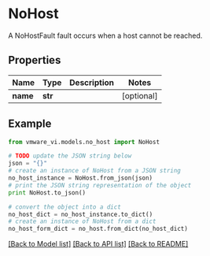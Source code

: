 # NoHost

A NoHostFault fault occurs when a host cannot be reached. 

## Properties
Name | Type | Description | Notes
------------ | ------------- | ------------- | -------------
**name** | **str** |  | [optional] 

## Example

```python
from vmware_vi.models.no_host import NoHost

# TODO update the JSON string below
json = "{}"
# create an instance of NoHost from a JSON string
no_host_instance = NoHost.from_json(json)
# print the JSON string representation of the object
print NoHost.to_json()

# convert the object into a dict
no_host_dict = no_host_instance.to_dict()
# create an instance of NoHost from a dict
no_host_form_dict = no_host.from_dict(no_host_dict)
```
[[Back to Model list]](../README.md#documentation-for-models) [[Back to API list]](../README.md#documentation-for-api-endpoints) [[Back to README]](../README.md)



